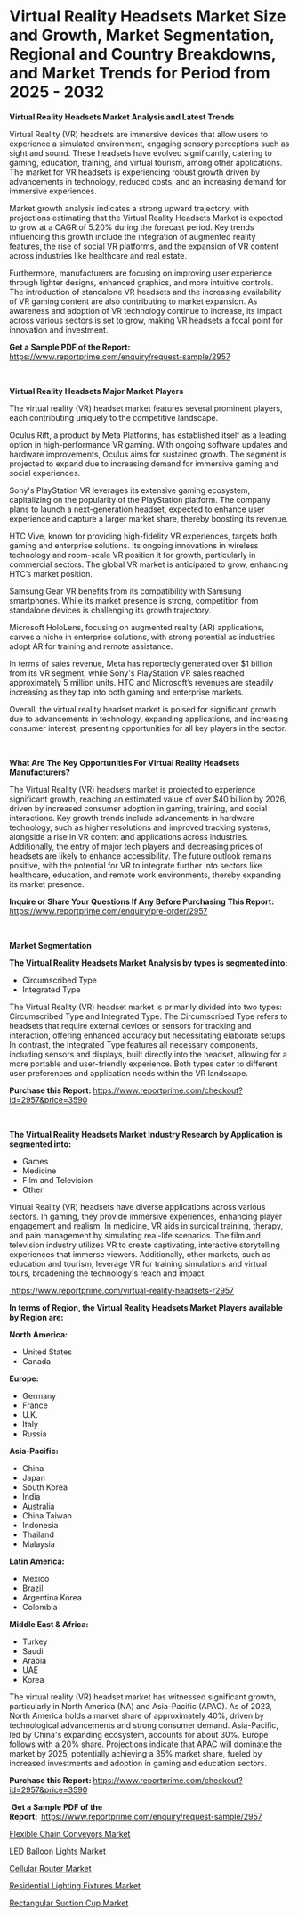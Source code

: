 <p><h1>Virtual Reality Headsets Market Size and Growth, Market Segmentation, Regional and Country Breakdowns, and Market Trends for Period from 2025 -  2032</h1></p><p><strong>Virtual Reality Headsets Market Analysis and Latest Trends</strong></p>
<p><p>Virtual Reality (VR) headsets are immersive devices that allow users to experience a simulated environment, engaging sensory perceptions such as sight and sound. These headsets have evolved significantly, catering to gaming, education, training, and virtual tourism, among other applications. The market for VR headsets is experiencing robust growth driven by advancements in technology, reduced costs, and an increasing demand for immersive experiences.</p><p>Market growth analysis indicates a strong upward trajectory, with projections estimating that the Virtual Reality Headsets Market is expected to grow at a CAGR of 5.20% during the forecast period. Key trends influencing this growth include the integration of augmented reality features, the rise of social VR platforms, and the expansion of VR content across industries like healthcare and real estate.</p><p>Furthermore, manufacturers are focusing on improving user experience through lighter designs, enhanced graphics, and more intuitive controls. The introduction of standalone VR headsets and the increasing availability of VR gaming content are also contributing to market expansion. As awareness and adoption of VR technology continue to increase, its impact across various sectors is set to grow, making VR headsets a focal point for innovation and investment.</p></p>
<p><strong>Get a Sample PDF of the Report:&nbsp;</strong> <a href="https://www.reportprime.com/enquiry/request-sample/2957?utm_campaign=1873&utm_medium=2&utm_source=Github&utm_content=ia&utm_term=18032025&utm_id=virtual-reality-headsets">https://www.reportprime.com/enquiry/request-sample/2957</a></p>
<p>&nbsp;</p>
<p><strong>Virtual Reality Headsets Major Market Players</strong></p>
<p><p>The virtual reality (VR) headset market features several prominent players, each contributing uniquely to the competitive landscape. </p><p>Oculus Rift, a product by Meta Platforms, has established itself as a leading option in high-performance VR gaming. With ongoing software updates and hardware improvements, Oculus aims for sustained growth. The segment is projected to expand due to increasing demand for immersive gaming and social experiences.</p><p>Sony's PlayStation VR leverages its extensive gaming ecosystem, capitalizing on the popularity of the PlayStation platform. The company plans to launch a next-generation headset, expected to enhance user experience and capture a larger market share, thereby boosting its revenue.</p><p>HTC Vive, known for providing high-fidelity VR experiences, targets both gaming and enterprise solutions. Its ongoing innovations in wireless technology and room-scale VR position it for growth, particularly in commercial sectors. The global VR market is anticipated to grow, enhancing HTC’s market position.</p><p>Samsung Gear VR benefits from its compatibility with Samsung smartphones. While its market presence is strong, competition from standalone devices is challenging its growth trajectory. </p><p>Microsoft HoloLens, focusing on augmented reality (AR) applications, carves a niche in enterprise solutions, with strong potential as industries adopt AR for training and remote assistance.</p><p>In terms of sales revenue, Meta has reportedly generated over $1 billion from its VR segment, while Sony's PlayStation VR sales reached approximately 5 million units. HTC and Microsoft’s revenues are steadily increasing as they tap into both gaming and enterprise markets.</p><p>Overall, the virtual reality headset market is poised for significant growth due to advancements in technology, expanding applications, and increasing consumer interest, presenting opportunities for all key players in the sector.</p></p>
<p>&nbsp;</p>
<p><strong>What Are The Key Opportunities For Virtual Reality Headsets Manufacturers?</strong></p>
<p><p>The Virtual Reality (VR) headsets market is projected to experience significant growth, reaching an estimated value of over $40 billion by 2026, driven by increased consumer adoption in gaming, training, and social interactions. Key growth trends include advancements in hardware technology, such as higher resolutions and improved tracking systems, alongside a rise in VR content and applications across industries. Additionally, the entry of major tech players and decreasing prices of headsets are likely to enhance accessibility. The future outlook remains positive, with the potential for VR to integrate further into sectors like healthcare, education, and remote work environments, thereby expanding its market presence.</p></p>
<p><strong>Inquire or Share Your Questions If Any Before Purchasing This Report:</strong> <a href="https://www.reportprime.com/enquiry/pre-order/2957?utm_campaign=1873&utm_medium=2&utm_source=Github&utm_content=ia&utm_term=18032025&utm_id=virtual-reality-headsets">https://www.reportprime.com/enquiry/pre-order/2957</a></p>
<p>&nbsp;</p>
<p><strong>Market Segmentation</strong></p>
<p><strong>The Virtual Reality Headsets Market Analysis by types is segmented into:</strong></p>
<p><ul><li>Circumscribed Type</li><li>Integrated Type</li></ul></p>
<p><p>The Virtual Reality (VR) headset market is primarily divided into two types: Circumscribed Type and Integrated Type. The Circumscribed Type refers to headsets that require external devices or sensors for tracking and interaction, offering enhanced accuracy but necessitating elaborate setups. In contrast, the Integrated Type features all necessary components, including sensors and displays, built directly into the headset, allowing for a more portable and user-friendly experience. Both types cater to different user preferences and application needs within the VR landscape.</p></p>
<p><strong>Purchase this Report:&nbsp;</strong><a href="https://www.reportprime.com/checkout?id=2957&price=3590&utm_campaign=1873&utm_medium=2&utm_source=Github&utm_content=ia&utm_term=18032025&utm_id=virtual-reality-headsets">https://www.reportprime.com/checkout?id=2957&price=3590</a></p>
<p>&nbsp;</p>
<p><strong>The Virtual Reality Headsets Market Industry Research by Application is segmented into:</strong></p>
<p><ul><li>Games</li><li>Medicine</li><li>Film and Television</li><li>Other</li></ul></p>
<p><p>Virtual Reality (VR) headsets have diverse applications across various sectors. In gaming, they provide immersive experiences, enhancing player engagement and realism. In medicine, VR aids in surgical training, therapy, and pain management by simulating real-life scenarios. The film and television industry utilizes VR to create captivating, interactive storytelling experiences that immerse viewers. Additionally, other markets, such as education and tourism, leverage VR for training simulations and virtual tours, broadening the technology's reach and impact.</p></p>
<p><a href="https://www.reportprime.com/virtual-reality-headsets-r2957?utm_campaign=1873&utm_medium=2&utm_source=Github&utm_content=ia&utm_term=18032025&utm_id=virtual-reality-headsets">&nbsp;https://www.reportprime.com/virtual-reality-headsets-r2957</a></p>
<p><strong>In terms of Region, the Virtual Reality Headsets Market Players available by Region are:</strong></p>
<p>
    <p> <strong> North America: </strong>
        <ul>
            <li>United States</li>
            <li>Canada</li>
        </ul>
        </p> 
    <p> <strong> Europe: </strong>
        <ul>
            <li>Germany</li>
            <li>France</li>
            <li>U.K.</li>
            <li>Italy</li>
            <li>Russia</li>
        </ul>
        </p> 
    <p> <strong> Asia-Pacific: </strong>
        <ul>
            <li>China</li>
            <li>Japan</li>
            <li>South Korea</li>
            <li>India</li>
            <li>Australia</li>
            <li>China Taiwan</li>
            <li>Indonesia</li>
            <li>Thailand</li>
            <li>Malaysia</li>
        </ul>
        </p> 
    <p> <strong> Latin America: </strong>
        <ul>
            <li>Mexico</li>
            <li>Brazil</li>
            <li>Argentina Korea</li>
            <li>Colombia</li>
        </ul>
        </p> 
    <p> <strong> Middle East & Africa: </strong>
        <ul>
            <li>Turkey</li>
            <li>Saudi</li>
            <li>Arabia</li>
            <li>UAE</li>
            <li>Korea</li>
        </ul>
    </p>
    </p>
<p><p>The virtual reality (VR) headset market has witnessed significant growth, particularly in North America (NA) and Asia-Pacific (APAC). As of 2023, North America holds a market share of approximately 40%, driven by technological advancements and strong consumer demand. Asia-Pacific, led by China's expanding ecosystem, accounts for about 30%. Europe follows with a 20% share. Projections indicate that APAC will dominate the market by 2025, potentially achieving a 35% market share, fueled by increased investments and adoption in gaming and education sectors.</p></p>
<p><strong>Purchase this Report: </strong><a href="https://www.reportprime.com/checkout?id=2957&price=3590&utm_campaign=1873&utm_medium=2&utm_source=Github&utm_content=ia&utm_term=18032025&utm_id=virtual-reality-headsets">https://www.reportprime.com/checkout?id=2957&price=3590</a></p>
<p>&nbsp;<strong>Get a Sample PDF of the Report:&nbsp;&nbsp;</strong><a href="https://www.reportprime.com/enquiry/request-sample/2957?utm_campaign=1873&utm_medium=2&utm_source=Github&utm_content=ia&utm_term=18032025&utm_id=virtual-reality-headsets">https://www.reportprime.com/enquiry/request-sample/2957</a></p>
<p><strong></strong></p>
<p><p><a href="https://www.linkedin.com/pulse/future-flexible-chain-conveyors-market-global-forecast-trends-lk6rc?utm_campaign=1873&utm_medium=2&utm_source=Github&utm_content=ia&utm_term=18032025&utm_id=virtual-reality-headsets">Flexible Chain Conveyors Market</a></p><p><a href="https://www.linkedin.com/pulse/comprehensive-analysis-led-balloon-lights-market-size-share-pjz6e?utm_campaign=1873&utm_medium=2&utm_source=Github&utm_content=ia&utm_term=18032025&utm_id=virtual-reality-headsets">LED Balloon Lights Market</a></p><p><a href="https://github.com/sanokdagada01/Market-Research-Report-List-1/blob/main/cellular-router-market.md?utm_campaign=1873&utm_medium=2&utm_source=Github&utm_content=ia&utm_term=18032025&utm_id=virtual-reality-headsets">Cellular Router Market</a></p><p><a href="https://github.com/popoialraih3/Market-Research-Report-List-1/blob/main/residential-lighting-fixtures-market.md?utm_campaign=1873&utm_medium=2&utm_source=Github&utm_content=ia&utm_term=18032025&utm_id=virtual-reality-headsets">Residential Lighting Fixtures Market</a></p><p><a href="https://www.linkedin.com/pulse/rectangular-suction-cup-market-size-report-2025-2032-sales-revenue-hvkte?utm_campaign=1873&utm_medium=2&utm_source=Github&utm_content=ia&utm_term=18032025&utm_id=virtual-reality-headsets">Rectangular Suction Cup Market</a></p></p>